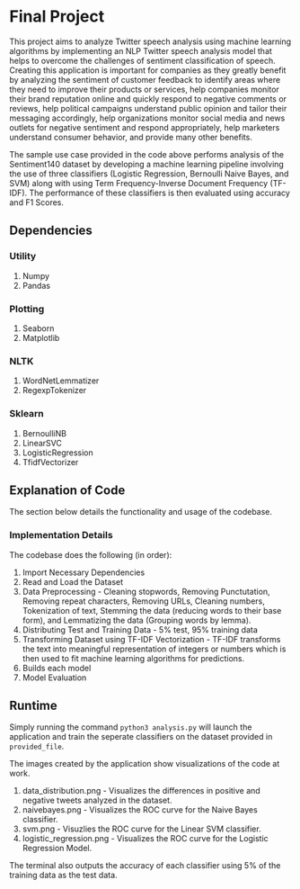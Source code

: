 # Final Project

This project aims to analyze Twitter speech analysis using machine learning algorithms by implementing an NLP Twitter speech analysis model that helps to overcome the challenges of sentiment classification of speech. Creating this application is important for companies as they greatly benefit by analyzing the sentiment of customer feedback to identify areas where they need to improve their products or services, help companies monitor their brand reputation online and quickly respond to negative comments or reviews, help political campaigns understand public opinion and tailor their messaging accordingly, help organizations monitor social media and news outlets for negative sentiment and respond appropriately, help marketers understand consumer behavior, and provide many other benefits.

The sample use case provided in the code above performs analysis of the Sentiment140 dataset by developing a machine learning pipeline involving the use of three classifiers (Logistic Regression, Bernoulli Naive Bayes, and SVM) along with using Term Frequency-Inverse Document Frequency (TF-IDF). The performance of these classifiers is then evaluated using accuracy and F1 Scores.

## Dependencies

### Utility
1. Numpy
2. Pandas

### Plotting
1. Seaborn
2. Matplotlib

### NLTK
1. WordNetLemmatizer
2. RegexpTokenizer

### Sklearn
1. BernoulliNB
2. LinearSVC
3. LogisticRegression
4. TfidfVectorizer

## Explanation of Code

The section below details the functionality and usage of the codebase.

### Implementation Details

The codebase does the following (in order):
1. Import Necessary Dependencies
2. Read and Load the Dataset
3. Data Preprocessing - Cleaning stopwords, Removing Punctutation, Removing repeat characters, Removing URLs, Cleaning numbers, Tokenization of text, Stemming the data (reducing words to their base form), and Lemmatizing the data (Grouping words by lemma).
4. Distributing Test and Training Data - 5% test, 95% training data
5. Transforming Dataset using TF-IDF Vectorization - TF-IDF transforms the text into meaningful representation of integers or numbers which is then used to fit machine learning algorithms for predictions.
6. Builds each model
7. Model Evaluation
   
## Runtime

Simply running the command `python3 analysis.py` will launch the application and train the seperate classifiers on the dataset provided in `provided_file`.

The images created by the application show visualizations of the code at work.

1. data_distribution.png - Visualizes the differences in positive and negative tweets analyzed in the dataset.
2. naivebayes.png - Visualizes the ROC curve for the Naive Bayes classifier.
3. svm.png - Visuzlies the ROC curve for the Linear SVM classifier.
4. logistic_regression.png - Visualizes the ROC curve for the Logistic Regression Model.

The terminal also outputs the accuracy of each classifier using 5% of the training data as the test data.

